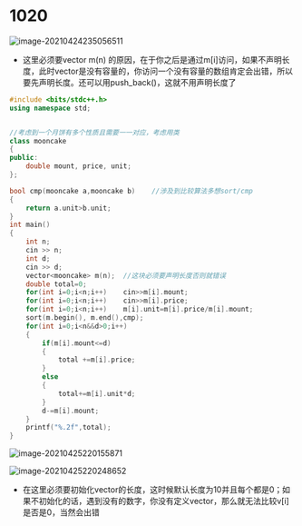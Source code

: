 # 1020
![image-20210424235056511](C:\Users\86188\AppData\Roaming\Typora\typora-user-images\image-20210424235056511.png)





* 这里必须要vector<mooncake> m(n)  的原因，在于你之后是通过m[i]访问，如果不声明长度，此时vector是没有容量的，你访问一个没有容量的数组肯定会出错，所以要先声明长度。还可以用push_back()，这就不用声明长度了

~~~C++
#include <bits/stdc++.h>
using namespace std;


//考虑到一个月饼有多个性质且需要一一对应，考虑用类
class mooncake
{
public:
    double mount, price, unit;
};

bool cmp(mooncake a,mooncake b)    //涉及到比较算法多想sort/cmp
{
    return a.unit>b.unit;
}
int main()
{
    int n;
    cin >> n;
    int d;
    cin >> d;
    vector<mooncake> m(n);	//这块必须要声明长度否则就错误 
    double total=0;
    for(int i=0;i<n;i++)    cin>>m[i].mount;
    for(int i=0;i<n;i++)    cin>>m[i].price;
    for(int i=0;i<n;i++)    m[i].unit=m[i].price/m[i].mount;
    sort(m.begin(), m.end(),cmp);
    for(int i=0;i<n&&d>0;i++)
    {
        if(m[i].mount<=d)
        {
            total +=m[i].price;
        }
        else
        {
            total+=m[i].unit*d;
        }
        d-=m[i].mount;
    }
    printf("%.2f",total);
}
~~~











![image-20210425220155871](https://i.loli.net/2021/04/25/xb7Mvd5APXmGflU.png)

![image-20210425220248652](https://i.loli.net/2021/04/25/wCnDs25MPkVBTj6.png)



* 在这里必须要初始化vector的长度，这时候默认长度为10并且每个都是0；如果不初始化的话，遇到没有的数字，你没有定义vector，那么就无法比较v[i]是否是0，当然会出错